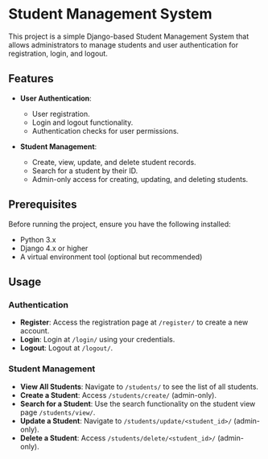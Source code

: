 # Student Management System

This project is a simple Django-based Student Management System that allows administrators to manage students and user authentication for registration, login, and logout.

## Features

- **User Authentication**:
  - User registration.
  - Login and logout functionality.
  - Authentication checks for user permissions.

- **Student Management**:
  - Create, view, update, and delete student records.
  - Search for a student by their ID.
  - Admin-only access for creating, updating, and deleting students.

## Prerequisites

Before running the project, ensure you have the following installed:

- Python 3.x
- Django 4.x or higher
- A virtual environment tool (optional but recommended)

## Usage

### Authentication
- **Register**: Access the registration page at `/register/` to create a new account.
- **Login**: Login at `/login/` using your credentials.
- **Logout**: Logout at `/logout/`.

### Student Management
- **View All Students**: Navigate to `/students/` to see the list of all students.
- **Create a Student**: Access `/students/create/` (admin-only).
- **Search for a Student**: Use the search functionality on the student view page `/students/view/`.
- **Update a Student**: Navigate to `/students/update/<student_id>/` (admin-only).
- **Delete a Student**: Access `/students/delete/<student_id>/` (admin-only).
